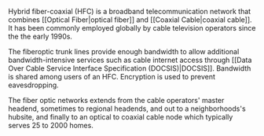 Hybrid fiber-coaxial (HFC) is a broadband telecommunication network that combines [[Optical Fiber|optical fiber]] and [[Coaxial Cable|coaxial cable]]. It has been commonly employed globally by cable television operators since the the early 1990s.

The fiberoptic trunk lines provide enough bandwidth to allow additional bandwidth-intensive services such as cable internet access through [[Data Over Cable Service Interface Specification (DOCSIS)|DOCSIS]]. Bandwidth is shared among users of an HFC. Encryption is used to prevent eavesdropping.

The fiber optic networks extends from the cable operators' master headend, sometimes to regional headends, and out to a neighborhoods's hubsite, and finally to an optical to coaxial cable node which typically serves 25 to 2000 homes.